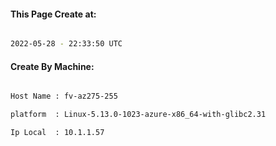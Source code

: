 
   
#### This Page Create at:

```bash

2022-05-28 - 22:33:50 UTC

```

#### Create By Machine:

```bash

Host Name : fv-az275-255

platform  : Linux-5.13.0-1023-azure-x86_64-with-glibc2.31

Ip Local  : 10.1.1.57

```


